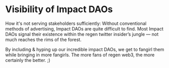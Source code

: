 # Visibility of Impact DAOs

How it's not serving stakeholders sufficiently: Without conventional methods of advertising, Impact DAOs are quite difficult to find. Most Impact DAOs signal their existence within the regen twitter insider’s jungle — not much reaches the rims of the forest. 

By including & hyping up our incredible impact DAOs, we get to fangirl them while bringing in more fangirls. The more fans of regen web3, the more certainly the better. ;)